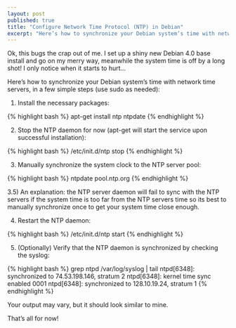```yaml
---
layout: post
published: true
title: "Configure Network Time Protocol (NTP) in Debian"
excerpt: "Here’s how to synchronize your Debian system’s time with network time servers, in a few simple steps"
---
```


Ok, this bugs the crap out of me. I set up a shiny new Debian 4.0 base install and go on my merry way, meanwhile the system time is off by a long shot! I only notice when it starts to hurt…

Here’s how to synchronize your Debian system’s time with network time servers, in a few simple steps (use sudo as needed):

1) Install the necessary packages:

{% highlight bash %}
apt-get install ntp ntpdate
{% endhighlight %}

2) Stop the NTP daemon for now (apt-get will start the service upon successful installation):

{% highlight bash %}
/etc/init.d/ntp stop
{% endhighlight %}

3) Manually synchronize the system clock to the NTP server pool:

{% highlight bash %}
ntpdate pool.ntp.org
{% endhighlight %}

3.5) An explanation: the NTP server daemon will fail to sync with the NTP servers if the system time is too far from the NTP servers time so its best to manually synchronize once to get your system time close enough.

4) Restart the NTP daemon:

{% highlight bash %}
/etc/init.d/ntp start
{% endhighlight %}

5) (Optionally) Verify that the NTP daemon is synchronized by checking the syslog:

{% highlight bash %}
grep ntpd /var/log/syslog | tail
ntpd[6348]: synchronized to 74.53.198.146, stratum 2
ntpd[6348]: kernel time sync enabled 0001
ntpd[6348]: synchronized to 128.10.19.24, stratum 1
{% endhighlight %}

Your output may vary, but it should look similar to mine.

That’s all for now!
